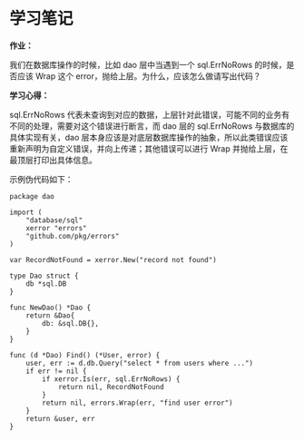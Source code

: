 # 学习笔记

**作业：**

我们在数据库操作的时候，比如 dao 层中当遇到一个 sql.ErrNoRows 的时候，是否应该 Wrap 这个 error，抛给上层。为什么，应该怎么做请写出代码？

**学习心得：**

sql.ErrNoRows 代表未查询到对应的数据，上层针对此错误，可能不同的业务有不同的处理，需要对这个错误进行断言，而 dao 层的 sql.ErrNoRows 与数据库的具体实现有关，dao 层本身应该是对底层数据库操作的抽象，所以此类错误应该重新声明为自定义错误，并向上传递；其他错误可以进行 Wrap 并抛给上层，在最顶层打印出具体信息。

示例伪代码如下：

```
package dao

import (
	"database/sql"
	xerror "errors"
	"github.com/pkg/errors"
)

var RecordNotFound = xerror.New("record not found")

type Dao struct {
	db *sql.DB
}

func NewDao() *Dao {
	return &Dao{
		db: &sql.DB{},
	}
}

func (d *Dao) Find() (*User, error) {
	user, err := d.db.Query("select * from users where ...")
	if err != nil {
		if xerror.Is(err, sql.ErrNoRows) {
			return nil, RecordNotFound
		}
		return nil, errors.Wrap(err, "find user error")
	}
	return &user, err
}
```
